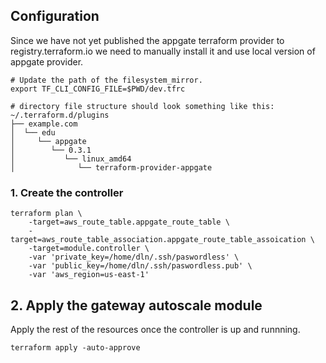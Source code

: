 ## Configuration
Since we have not yet published the appgate terraform provider to registry.terraform.io we need to manually install it and use local version of appgate provider.


```
# Update the path of the filesystem_mirror.
export TF_CLI_CONFIG_FILE=$PWD/dev.tfrc
```


```
# directory file structure should look something like this:
~/.terraform.d/plugins
├── example.com
│  └── edu
│     └── appgate
│        └── 0.3.1
│           └── linux_amd64
│              └── terraform-provider-appgate

```


### 1. Create the controller


```
terraform plan \
    -target=aws_route_table.appgate_route_table \
    -target=aws_route_table_association.appgate_route_table_assoication \
    -target=module.controller \
    -var 'private_key=/home/dln/.ssh/paswordless' \
    -var 'public_key=/home/dln/.ssh/paswordless.pub' \
    -var 'aws_region=us-east-1'

```


## 2. Apply the gateway autoscale module
Apply the rest of the resources once the controller is up and runnning.
```
terraform apply -auto-approve
```
